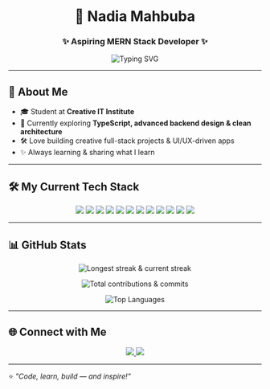 <h1 align="center">🌸 Nadia Mahbuba</h1>
<h3 align="center">✨ Aspiring MERN Stack Developer ✨</h3>

<p align="center">
  <img src="https://readme-typing-svg.demolab.com?font=Fira+Code&size=22&pause=1000&center=true&vCenter=true&width=435&lines=Full+Stack+Web+Developer;Love+React%2C+Node%2C+MongoDB;Always+Learning+New+Things" alt="Typing SVG" />
</p>

---

## 📍 About Me
- 🎓 Student at **Creative IT Institute**
- 🌱 Currently exploring **TypeScript, advanced backend design & clean architecture**
- 🛠 Love building creative full-stack projects & UI/UX-driven apps
- ✨ Always learning & sharing what I learn

---

## 🛠 My Current Tech Stack
<p align="center">
  <img src="https://img.shields.io/badge/HTML5-000?style=for-the-badge&logo=html5&logoColor=E34F26"/>
  <img src="https://img.shields.io/badge/CSS3-000?style=for-the-badge&logo=css3&logoColor=1572B6"/>
  <img src="https://img.shields.io/badge/JavaScript-000?style=for-the-badge&logo=javascript&logoColor=F7DF1E"/>
  <img src="https://img.shields.io/badge/TypeScript-000?style=for-the-badge&logo=typescript&logoColor=3178C6"/>
  <img src="https://img.shields.io/badge/Bootstrap-000?style=for-the-badge&logo=bootstrap&logoColor=7952B3"/>
  <img src="https://img.shields.io/badge/Tailwind_CSS-000?style=for-the-badge&logo=tailwind-css&logoColor=38B2AC"/>
  <img src="https://img.shields.io/badge/React-000?style=for-the-badge&logo=react&logoColor=61DAFB"/>
  <img src="https://img.shields.io/badge/Node.js-000?style=for-the-badge&logo=node.js&logoColor=339933"/>
  <img src="https://img.shields.io/badge/Express.js-000?style=for-the-badge&logo=express&logoColor=white"/>
  <img src="https://img.shields.io/badge/MongoDB-000?style=for-the-badge&logo=mongodb&logoColor=47A248"/>
  <img src="https://img.shields.io/badge/Mongoose-000?style=for-the-badge&logo=mongoose&logoColor=880000"/>
  <img src="https://img.shields.io/badge/PostgreSQL-000?style=for-the-badge&logo=postgresql&logoColor=4169E1"/>
</p>

---

## 📊 GitHub Stats

<p align="center">
  <img src="https://github-readme-streak-stats.herokuapp.com?user=Nadia-Momo&theme=radical&hide_border=true&date_format=M%20j%5B%2C%20Y%5D" alt="Longest streak & current streak" />
</p>

<p align="center">
  <img src="https://github-readme-stats.vercel.app/api?username=Nadia-Momo&show_icons=true&theme=radical&hide_border=true&count_private=true" alt="Total contributions & commits" />
</p>

<p align="center">
  <img src="https://github-readme-stats.vercel.app/api/top-langs/?username=Nadia-Momo&layout=compact&theme=radical&hide_border=true" alt="Top Languages" />
</p>

---

## 🌐 Connect with Me
<p align="center">
  <a href="https://facebook.com/your_profile" target="_blank">
    <img src="https://img.shields.io/badge/Facebook-1877F2?style=for-the-badge&logo=facebook&logoColor=white"/>
  </a>
  <a href="https://linkedin.com/in/your_linkedin" target="_blank">
    <img src="https://img.shields.io/badge/LinkedIn-0077B5?style=for-the-badge&logo=linkedin&logoColor=white"/>
  </a>
</p>

---

⭐ _"Code, learn, build — and inspire!"_

